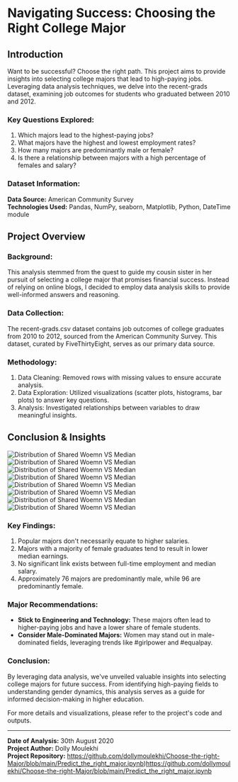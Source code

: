 # Navigating Success: Choosing the Right College Major

## Introduction

Want to be successful? Choose the right path. This project aims to provide insights into selecting college majors that lead to high-paying jobs. Leveraging data analysis techniques, we delve into the recent-grads dataset, examining job outcomes for students who graduated between 2010 and 2012.

### Key Questions Explored:

1. Which majors lead to the highest-paying jobs?
2. What majors have the highest and lowest employment rates?
3. How many majors are predominantly male or female?
4. Is there a relationship between majors with a high percentage of females and salary?

### Dataset Information:

**Data Source:** American Community Survey  
**Technologies Used:** Pandas, NumPy, seaborn, Matplotlib, Python, DateTime module

## Project Overview

### Background:

This analysis stemmed from the quest to guide my cousin sister in her pursuit of selecting a college major that promises financial success. Instead of relying on online blogs, I decided to employ data analysis skills to provide well-informed answers and reasoning.

### Data Collection:

The recent-grads.csv dataset contains job outcomes of college graduates from 2010 to 2012, sourced from the American Community Survey. This dataset, curated by FiveThirtyEight, serves as our primary data source.

### Methodology:

1. Data Cleaning: Removed rows with missing values to ensure accurate analysis.
2. Data Exploration: Utilized visualizations (scatter plots, histograms, bar plots) to answer key questions.
3. Analysis: Investigated relationships between variables to draw meaningful insights.

## Conclusion & Insights

![Distribution of Shared Woemn VS Median](Images_cm/cm1.png)
![Distribution of Shared Woemn VS Median](Images_cm/cm2.png)
![Distribution of Shared Woemn VS Median](Images_cm/cm3.png)
![Distribution of Shared Woemn VS Median](Images_cm/cm4.png)
![Distribution of Shared Woemn VS Median](Images_cm/cm5.png)
![Distribution of Shared Woemn VS Median](Images_cm/cm6.png)
![Distribution of Shared Woemn VS Median](Images_cm/cm7.png)
![Distribution of Shared Woemn VS Median](Images_cm/cm8.png)





### Key Findings:

1. Popular majors don't necessarily equate to higher salaries.
2. Majors with a majority of female graduates tend to result in lower median earnings.
3. No significant link exists between full-time employment and median salary.
4. Approximately 76 majors are predominantly male, while 96 are predominantly female.

### Major Recommendations:

- **Stick to Engineering and Technology:** These majors often lead to higher-paying jobs and have a lower share of female students.
- **Consider Male-Dominated Majors:** Women may stand out in male-dominated fields, leveraging trends like #girlpower and #equalpay.

### Conclusion:

By leveraging data analysis, we've unveiled valuable insights into selecting college majors for future success. From identifying high-paying fields to understanding gender dynamics, this analysis serves as a guide for informed decision-making in higher education.

For more details and visualizations, please refer to the project's code and outputs.

---

**Date of Analysis:** 30th August 2020  
**Project Author:** Dolly Moulekhi  
**Project Repository:** https://github.com/dollymoulekhi/Choose-the-right-Major/blob/main/Predict_the_right_major.ipynb)https://github.com/dollymoulekhi/Choose-the-right-Major/blob/main/Predict_the_right_major.ipynb
